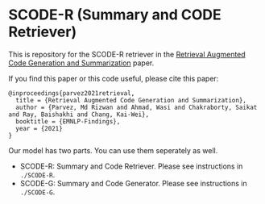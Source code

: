 # SCODE-R (Summary and CODE Retriever)

This is repository for the SCODE-R retriever in the [Retrieval Augmented Code Generation and Summarization](https://arxiv.org/abs/2108.11601) paper.

If you find this paper or this code useful, please cite this paper:
```
@inproceedings{parvez2021retrieval,
  title = {Retrieval Augmented Code Generation and Summarization},
  author = {Parvez, Md Rizwan and Ahmad, Wasi and Chakraborty, Saikat and Ray, Baishakhi and Chang, Kai-Wei},
  booktitle = {EMNLP-Findings},
  year = {2021}
}
```

Our model has two parts. You can use them seperately as well.
- SCODE-R: Summary and Code Retriever. Please see instructions in ```./SCODE-R```.
- SCODE-G: Summary and Code Generator. Please see instructions in ```./SCODE-G```.